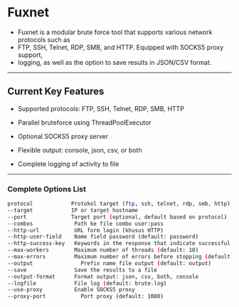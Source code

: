 # Fuxnet
- Fuxnet is a modular brute force tool that supports various network protocols such as
- FTP, SSH, Telnet, RDP, SMB, and HTTP. Equipped with SOCKS5 proxy support,
- logging, as well as the option to save results in JSON/CSV format.
---
## Current Key Features 
- Supported protocols: FTP, SSH, Telnet, RDP, SMB, HTTP

- Parallel bruteforce using ThreadPoolExecutor

- Optional SOCKS5 proxy server

- Flexible output: console, json, csv, or both

- Complete logging of activity to file
---
### Complete Options List
```bash
protocol  	        Protokol target (ftp, ssh, telnet, rdp, smb, http)
--target            IP or target hostname
--port              Target port (optional, default based on protocol)
--combos             Path ke file combo user:pass
--http-url           URL form login (khusus HTTP)
--http-user-field    Name field password (default: password)
--http-success-key   Keywords in the response that indicate successful login
--max-workers        Maximum number of threads (default: 10)
--max-errors         Maximum number of errors before stopping (default: 10)
--output	           Prefix name file output (default: output)
--save               Save the results to a file
--output-format	     Format output: json, csv, both, console
--logfile          	 File log (default: brute.log)
--use-proxy          Enable SOCKS5 proxy
--proxy-port	       Port proxy (default: 1080)

